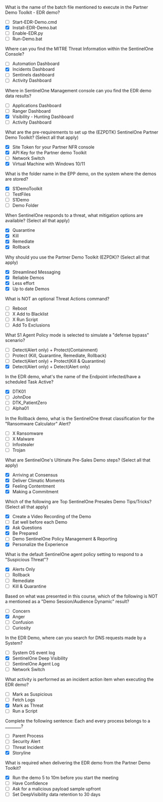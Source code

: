 What is the name of the batch file mentioned to execute in the Partner Demo Toolkit - EDR demo? 
- [ ] Start-EDR-Demo.cmd 
- [x] Install-EDR-Demo.bat 
- [ ] Enable-EDR.py 
- [ ] Run-Demo.bat 

Where can you find the MITRE Threat Information within the SentinelOne Console? 
- [ ] Automation Dashboard 
- [x] Incidents Dashboard 
- [ ] Sentinels dashboard 
- [ ] Activity Dashboard 

Where in SentinelOne Management console can you find the EDR demo data results?
- [ ] Applications Dashboard 
- [ ] Ranger Dashboard 
- [x] Visibility - Hunting Dashboard 
- [ ] Activity Dashboard 

What are the pre-requirements to set up the (EZPDTK) SentinelOne Partner Demo Toolkit?
(Select all that apply)
- [x] Site Token for your Partner NFR console 
- [x] API Key for the Partner demo Toolkit 
- [ ] Network Switch 
- [x] Virtual Machine with Windows 10/11

What is the folder name in the EPP demo, on the system where the demos are stored? 
- [x] S1DemoToolkit
- [ ] TestFiles
- [ ] S1Demo 
- [ ] Demo Folder

When SentinelOne responds to a threat, what mitigation options are available?
(Select all that apply)
- [x] Quarantine 
- [x] Kill 
- [x] Remediate 
- [x] Rollback 

Why should you use the Partner Demo Toolkit (EZPDK)?
(Select all that apply)
- [x] Streamlined Messaging
- [x] Reliable Demos
- [x] Less effort 
- [x] Up to date Demos 

What is NOT an optional Threat Actions command? 
- [ ] Reboot 
- [ ] X Add to Blacklist 
- [ ] X Run Script 
- [ ] Add To Exclusions 

What S1 Agent Policy mode is selected to simulate a "defense bypass" scenario? 
- [ ] Detect(Alert only) + Protect(Containment) 
- [ ] Protect (Kill, Quarantine, Remediate, Rollback) 
- [ ] Detect(Alert only) + Protect(Kill & Quarantine) 
- [x] Detect(Alert only) + Detect(Alert only)

In the EDR demo, what's the name of the Endpoint infected/have a scheduled Task Active? 
- [x] DTK01 
- [ ] JohnDoe 
- [ ] DTK_PatientZero 
- [ ] Alpha01

In the Rollback demo, what is the SentinelOne threat classification for the "Ransomware Calculator" Alert? 
- [ ] X Ransomware 
- [ ] X Malware 
- [ ] Infostealer
- [ ] Trojan

What are SentinelOne's Ultimate Pre-Sales Demo steps? (Select all that apply)
- [x] Arriving at Consensus 
- [x] Deliver Climatic Moments 
- [x] Feeling Contentment 
- [x] Making a Commitment 

Which of the following are Top SentinelOne Presales Demo Tips/Tricks?
(Select all that apply) 
- [x] Create a Video Recording of the Demo 
- [ ] Eat well before each Demo
- [x] Ask Questions 
- [x] Be Prepared 
- [ ] Demo SentinelOne Policy Management & Reporting 
- [x] Personalize the Experience 

What is the default SentinelOne agent policy setting to respond to a "Suspicious Threat"? 
- [x] Alerts Only
- [ ] Rollback 
- [ ] Remediate
- [ ] Kill & Quarantine

Based on what was presented in this course, which of the following is NOT a mentioned as a "Demo Session/Audience Dynamic" result? 
- [ ] Concern 
- [x] Anger
- [ ] Confusion 
- [ ] Curiosity

In the EDR Demo, where can you search for DNS requests made by a System? 
- [ ] System OS event log 
- [x] SentinelOne Deep Visibility
- [ ] SentinelOne Agent Log
- [ ] Network Switch

What activity is performed as an incident action item when executing the EDR demo?
- [ ] Mark as Suspicious 
- [ ] Fetch Logs 
- [x] Mark as Threat 
- [ ] Run a Script

Complete the following sentence: Each and every process belongs to a ________? 
- [ ] Parent Process
- [ ] Security Alert
- [ ] Threat Incident
- [x] Storyline

What is required when delivering the EDR demo from the Partner Demo Toolkit? 
- [x] Run the demo 5 to 10m before you start the meeting 
- [ ] Have Confidence 
- [ ] Ask for a malicious payload sample upfront 
- [ ] Set DeepVisibility data retention to 30 days 
